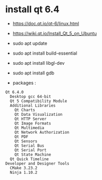 # install qt 6.4
- https://doc.qt.io/qt-6/linux.html
- https://wiki.qt.io/Install_Qt_5_on_Ubuntu
- sudo apt update
- sudo apt install build-essential
- sudo apt install libgl-dev
- sudo apt install gdb

- packages :

```
Qt 6.4.0
  Desktop gcc 64-bit
  Qt 5 Compatibility Module
  Additional Libraries
    Qt Charts
    Qt Data Visualization
    Qt HTTP Server
    Qt Image Formats
    Qt Multimedia
    Qt Network Authorization
    Qt PDF
    Qt Sensors
    Qt Serial Bus
    Qt Serial Port
    Qt State Machine
  Qt Quick Timeline
Developer and Designer Tools
  CMake 3.23.2
  Ninja 1.10.2
```
